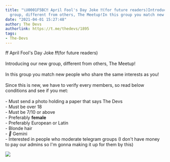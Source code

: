 ```yaml
---
title: "\U0001F5BC‼️ April Fool's Day Joke ‼️(for future readers)Introducing our new
  group, different from others, The Meetup!In this group you match new people..."
date: "2021-04-01 15:27:48"
author: The Devs
authorlink: https://t.me/thedevs/1895
tags:
- The-Devs
---
```

<p><i class="emoji" style="background-image:url('//telegram.org/img/emoji/40/E280BC.png')"><b>‼️</b></i> April Fool's Day Joke <i class="emoji" style="background-image:url('//telegram.org/img/emoji/40/E280BC.png')"><b>‼️</b></i>(for future readers)<br><br>Introducing our new group, different from others, The Meetup!<br><br>In this group you match new people who share the same interests as you!<br><br>Since this is new, we have to verify every members, so read below conditions and see if you met:<br><br>- Must send a photo holding a paper that says The Devs<br>- Must be over 18<br>- Must be 7/10 or above <br>- Preferably <b>female<br></b>- Preferably European or Latin<br>- Blonde hair<br>- <i class="emoji" style="background-image:url('//telegram.org/img/emoji/40/F09F92AB.png')"><b>💫</b></i> Gemini<br>- Interested in people who moderate telegram groups (I don't have money to pay our admins so I'm gonna making it up for them by this)</p><img src="https://cdn4.telesco.pe/file/N38nIxUyacIfM0utMrxLpdNGqtxdLgsf41_p1SQ3dZIaMCPlQSbu0KRXWUft4NGdm58YSlwgF_cIdGpZrXaDVm8Lvhi5ZeLmcVQhONcEvtN-FGNg4OZgdUuygPTYT_Ivd1xPUPp6u2YqJgWTW6igXr9qdungFSFciCPxHD5XUS31zWBHszGaZSQUBDiOCFPSMvsHhBTVZKhgnZpTiT2n8foqQn2mUSPswFxFR-LeQhdWCzA-jKiDhf6cjt-nqe3IWRuxBy8FysW-8ZUPkZPZltuaQb3ekLY2xx06REJdu6i5dxEorqe561flclw4FCEE_f978CyU6RM2deW46-d8Xg.jpg" referrerpolicy="no-referrer">